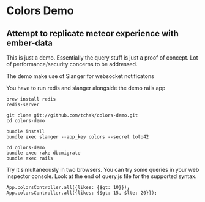 # Colors Demo

## Attempt to replicate meteor experience with ember-data

This is just a demo. Essentially the query stuff is just a proof of concept.
Lot of performance/security concerns to be addressed.

The demo make use of Slanger for websocket notificatons

You have to run redis and slanger alongside the demo rails app

````
brew install redis
redis-server
````

````
git clone git://github.com/tchak/colors-demo.git
cd colors-demo

bundle install
bundle exec slanger --app_key colors --secret toto42
````

````
cd colors-demo
bundle exec rake db:migrate
bundle exec rails
````

Try it simultaneously in two browsers.
You can try some queries in your web inspector console. Look at the end of query.js file for the supported syntax.

````
App.colorsController.all({likes: {$gt: 10}});
App.colorsController.all({likes: {$gt: 15, $lte: 20}});
````
